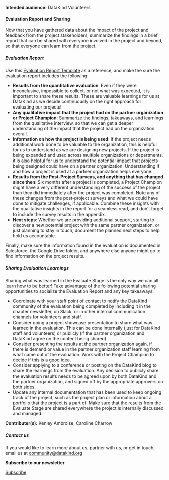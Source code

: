 




**Intended audience:**
DataKind Volunteers






#### Evaluation Report and Sharing


Now that you have gathered data about the impact of the project and feedback from the project stakeholders, summarize the findings in a brief report that can be shared with everyone involved in the project and beyond, so that everyone can learn from the project. 


##### Evaluation Report


Use this [Evaluation Report Template](https://docs.google.com/document/d/1fikp65aIxcWtViyMqEJeJ1Vm6_tFy-uqKKXeivPlkzg/edit?usp=sharing) as a reference, and make the sure the evaluation report includes the following: 


* **Results from the quantitative evaluation**: Even if they were inconclusive, impossible to collect, or not what was expected, it is important to share these results. These are valuable learnings for us at DataKind as we decide continuously on the right approach for evaluating our projects!
* **Any qualitative impact that the project had on the partner organization or Project Champion**: Summarize the findings, takeaways, and learnings from the qualitative interview, so that we can get a deeper understanding of the impact that the project had on the organization overall.
* **Information on how the project is being used**: If the project needs additional work done to be valuable to the organization, this is helpful for us to understand as we are designing new projects. If the project is being expanded and used across multiple organizations or departments, it is also helpful for us to understand the potential impact that projects being designed could have on a partner organization. Understanding if and how a project is used at a partner organization helps everyone.
* **Results from the Post\-Project Surveys, and anything that has changed since then**: Six months after a project is completed, a Project Champion might have a very different understanding of the success of the project than they did immediately after the project was completed. Note any of these changes from the post\-project surveys and what we could have done to mitigate challenges, if applicable. Combine these insights with the qualitative insights in the report for a seamless read, and don’t forget to include the survey results in the appendix.
* **Next steps**: Whether we are providing additional support, starting to discover a new potential project with the same partner organization, or just planning to stay in touch, document the planned next steps to help hold us accountable.


Finally, make sure the information found in the evaluation is documented in Salesforce, the Google Drive folder, and anywhere else anyone might go to find information on the project results.


##### Sharing Evaluation Learnings


Sharing what was learned in the Evaluate Stage is the only way we can all learn how to be better! Take advantage of the following potential sharing opportunities to socialize the Evaluation Report and any key takeaways:


* Coordinate with your staff point of contact to notify the DataKind community of the evaluation being completed by including it in the chapter newsletter, on Slack, or in other internal communication channels for volunteers and staff.
* Consider doing a project showcase presentation to share what was learned in the evaluation. This can be done internally (just for DataKind staff and volunteers) or publicly (if the partner organization and DataKind agree on the content being shared).
* Consider presenting the results at the partner organization again, if there is demand or value in the partner organization staff learning from what came out of the evaluation. Work with the Project Champion to decide if this is a good idea.
* Consider applying to a conference or posting on the DataKind blog to share the learnings from the evaluation. Any decision to publicly share the evaluation results needs to be agreed upon by both DataKind and the partner organization, and signed off by the appropriate approvers on both sides.
* Update any internal documentation that has been used to keep ongoing track of the project, such as the project plan or information about a portfolio that the project is a part of. Make sure that the results from the Evaluate Stage are shared everywhere the project is internally discussed and managed.



 **Contributer(s):** Kenley Ambroise, Caroline Charrow







##### Contact us


If you would like to learn more about us, partner with us, or get in touch, email us at community@datakind.org



 
**Subscribe to our newsletter**
  

[Subscribe](https://www.datakind.org/subscribe/)



